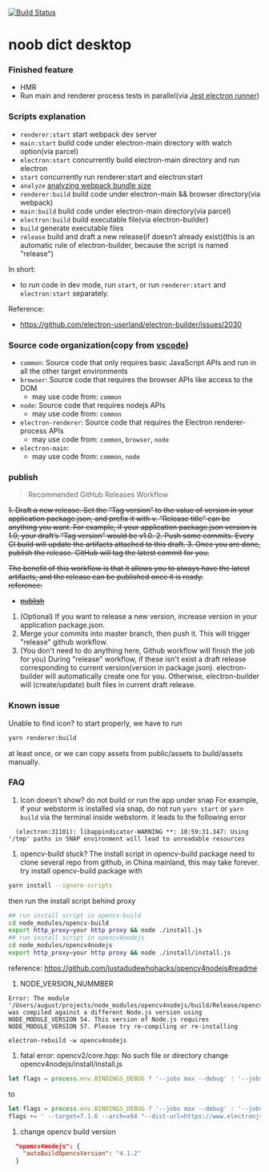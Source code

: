 [![Build Status](https://travis-ci.org/noob9527/noob-dict-desktop.svg?branch=master)](https://travis-ci.org/noob9527/noob-dict-desktop)
# noob dict desktop

### Finished feature
- HMR
- Run main and renderer process tests in parallel(via [Jest electron runner](https://github.com/facebook-atom/jest-electron-runner))

### Scripts explanation
- `renderer:start` start webpack dev server
- `main:start` build code under electron-main directory with watch option(via parcel)
- `electron:start` concurrently build electron-main directory and run electron
- `start` concurrently run renderer:start and electron:start
- `analyze` [analyzing webpack bundle size](https://create-react-app.dev/docs/analyzing-the-bundle-size/)
- `renderer:build` build code under electron-main && browser directory(via webpack)
- `main:build` build code under electron-main directory(via parcel)
- `electron:build` build executable file(via electron-builder)
- `build` generate executable files
- `release` build and draft a new release(if doesn’t already exist)(this is an automatic rule of electron-builder, because the script is named "release")

In short:
- to run code in dev mode, run `start`, or run `renderer:start` and `electron:start` separately.

Reference:
- https://github.com/electron-userland/electron-builder/issues/2030

### Source code organization(copy from [vscode](https://github.com/microsoft/vscode/wiki/Source-Code-Organization))
- `common`: Source code that only requires basic JavaScript APIs and run in all the other target environments
- `browser`: Source code that requires the browser APIs like access to the DOM
    - may use code from: `common`
- `node`: Source code that requires nodejs APIs
    - may use code from: `common`
- `electron-renderer`: Source code that requires the Electron renderer-process APIs
    - may use code from: `common`, `browser`, `node`
- `electron-main`:
    - may use code from: `common`, `node`

### publish
> Recommended GitHub Releases Workflow

<div style="text-decoration: line-through">
1. Draft a new release. Set the “Tag version” to the value of version in your application package.json, and prefix it with v. “Release title” can be anything you want.  
  For example, if your application package.json version is 1.0, your draft’s “Tag version” would be v1.0.
2. Push some commits. Every CI build will update the artifacts attached to this draft.
3. Once you are done, publish the release. GitHub will tag the latest commit for you.

The benefit of this workflow is that it allows you to always have the latest artifacts, and the release can be published once it is ready.  
reference:  
- [publish](https://www.electron.build/configuration/publish)
</div>

1. (Optional) If you want to release a new version, increase version in your application package.json.
2. Merge your commits into master branch, then push it. This will trigger "release" github workflow.
3. (You don't need to do anything here, Github workflow will finish the job for you) During "release" workflow, if these isn't exist a draft release corresponding to current version(version in package.json). electron-builder will automatically create one for you. Otherwise, electron-builder will (create/update) built files in current draft release.

### Known issue
Unable to find icon?
to start properly, we have to run
```bash
yarn renderer:build
```
at least once, or we can copy assets from public/assets to build/assets manually.

### FAQ
1. Icon doesn't show?
  do not build or run the app under snap
  For example, if your webstorm is installed via snap, do not run `yarn start` or `yarn build` via the terminal inside webstorm. it leads to the following error
  ```
    (electron:31101): libappindicator-WARNING **: 18:59:31.347: Using '/tmp' paths in SNAP environment will lead to unreadable resources
  ```
1. opencv-build stuck?
  The install script in opencv-build package need to clone several repo from github, in China mainland, this may take forever. try install opencv-build package with
  ```bash
  yarn install --ignore-scripts
  ```
  then run the install script behind proxy
  ```bash
  ## run install script in opencv-build
  cd node_modules/opencv-build
  export http_proxy=your http proxy && node ./install.js
  ## run install script in opencv4nodejs
  cd node_modules/opencv4nodejs
  export http_proxy=your http proxy && node ./install/install.js 
  ```
  reference: https://github.com/justadudewhohacks/opencv4nodejs#readme

1. NODE_VERSION_NUMMBER
```
Error: The module '/Users/august/projects/node_modules/opencv4nodejs/build/Release/opencv4nodejs.node'
was compiled against a different Node.js version using
NODE_MODULE_VERSION 54. This version of Node.js requires
NODE_MODULE_VERSION 57. Please try re-compiling or re-installing
```
```
electron-rebuild -w opencv4nodejs
```
1. fatal error: opencv2/core.hpp: No such file or directory
  change opencv4nodejs/install/install.js
  ```javascript
  let flags = process.env.BINDINGS_DEBUG ? '--jobs max --debug' : '--jobs max'
  ```
  to
  ```javascript
  let flags = process.env.BINDINGS_DEBUG ? '--jobs max --debug' : '--jobs max'
  flags += ' --target=7.1.6 --arch=x64 "--dist-url=https://www.electronjs.org/headers" "--build-from-source"'
  ```

1. change opencv build version
```json
  "opencv4nodejs": {
    "autoBuildOpencvVersion": "4.1.2"
  }
```
